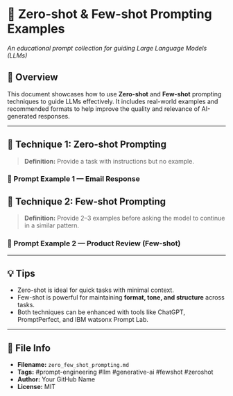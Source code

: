 # 🧠 Zero-shot & Few-shot Prompting Examples
*An educational prompt collection for guiding Large Language Models (LLMs)*

## 📘 Overview
This document showcases how to use **Zero-shot** and **Few-shot** prompting techniques to guide LLMs effectively. It includes real-world examples and recommended formats to help improve the quality and relevance of AI-generated responses.

---

## 🚀 Technique 1: Zero-shot Prompting

> **Definition:** Provide a task with instructions but no example.

### 📝 Prompt Example 1 — Email Response

## 🎯 Technique 2: Few-shot Prompting

> **Definition:** Provide 2–3 examples before asking the model to continue in a similar pattern.

### 📝 Prompt Example 2 — Product Review (Few-shot)

---

## 💡 Tips
- Zero-shot is ideal for quick tasks with minimal context.
- Few-shot is powerful for maintaining **format, tone, and structure** across tasks.
- Both techniques can be enhanced with tools like ChatGPT, PromptPerfect, and IBM watsonx Prompt Lab.

---

## 📂 File Info
- **Filename:** `zero_few_shot_prompting.md`
- **Tags:** #prompt-engineering #llm #generative-ai #fewshot #zeroshot
- **Author:** Your GitHub Name
- **License:** MIT
